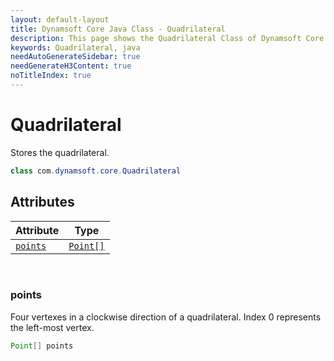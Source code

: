 ```yaml
---
layout: default-layout
title: Dynamsoft Core Java Class - Quadrilateral
description: This page shows the Quadrilateral Class of Dynamsoft Core for Java Language.
keywords: Quadrilateral, java
needAutoGenerateSidebar: true
needGenerateH3Content: true
noTitleIndex: true
---
```



# Quadrilateral
Stores the quadrilateral.  

```java
class com.dynamsoft.core.Quadrilateral
```

## Attributes
  
| Attribute | Type |
|---------- | ---- |
| [`points`](#points) | [`Point[]`](point.md) |


&nbsp;

### points
Four vertexes in a clockwise direction of a quadrilateral. Index 0 represents the left-most vertex. 
```java
Point[] points
```



